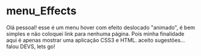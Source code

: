 # menu_Effects
Olá pessoal!
esse é um  menu hover com efeito deslocado "animado", é bem simples e não coloquei link para nenhuma página. Pois minha
finalidade aqui é apenas mostrar uma aplicação CSS3 e HTML.
aceito sugestões... falou DEVS, lets go!
